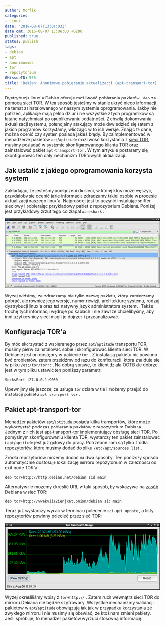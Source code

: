 ```yaml
---
author: Morfik
categories:
- Linux
date: "2016-08-07T13:06:03Z"
date_gmt: 2016-08-07 11:06:03 +0200
published: true
status: publish
tags:
- debian
- apt
- anonimowość
- tor
- repozytorium
GHissueID: 556
title: 'Debian: Anonimowe pobieranie aktualizacji (apt-transport-tor)'
---
```


Dystrybucja linux'a Debian oferuje możliwość pobierania pakietów `.deb` za pomocą sieci TOR. W ten
sposób jesteśmy w stanie ukryć nieco informacji na temat zainstalowanego w naszym systemie
oprogramowania. Jakby nie patrzeć, aplikacje mają pełno dziur i nie wszystkie z tych programików są
łatane natychmiast po opublikowaniu podatności. Z chwilą dokonywania aktualizacji systemu,
potencjalny atakujący może dowiedzieć się zatem z jakich programów korzystamy, wliczając w to ich
wersje. Znając te dane, można ocenić czy system posiada jakieś błędy. By zaimplementować w
menadżerze pakietów `apt`/`aptitude` możliwość korzystania z [sieci TOR][1], musimy posiadać w
systemie skonfigurowanego klienta TOR oraz zainstalować pakiet `apt-transport-tor` . W tym artykule
postaramy się skonfigurować ten cały mechanizm TOR'owych aktualizacji.

<!--more-->
## Jak ustalić z jakiego oprogramowania korzysta system

Zakładając, że jesteśmy podłączeni do sieci, w której ktoś może węszyć, przydałoby się ocenić jakie
informacje zdradzamy takiej osobie w procesie aktualizacji naszego linux'a. Najprościej jest to
uczynić instalując sniffer sieciowy i pobierając przykładowy pakiet z repozytorium Debiana. Poniżej
jest przykładowy zrzut tego co złapał `wireshark` :

![](/img/2016/08/1.wireshark-debian-informacje-o-pakiecie.png#huge)

Wyżej widzimy, że zdradzamy nie tylko nazwę pakietu, który zamierzamy pobrać, ale również jego
wersję, numer rewizji, architekturę systemu, rodzaj dystrybucji linux'a oraz też natywny język
administratora systemu. Także trochę tych informacji wędruje po kablach i nie zawsze chcielibyśmy,
aby inni użytkownicy sieci mogli je dojrzeć i przeanalizować.

## Konfiguracja TOR'a

By móc skorzystać z wspieranego przez `apt`/`aptitude` transportu TOR, musimy pierw zainstalować
sobie i skonfigurować klienta sieci TOR. W Debianie jest on dostępny w pakiecie `tor` . Z instalacją
pakietu nie powinno być problemów, zatem przejdźmy od razu do konfiguracji, która znajduje się w
pliku `/etc/tor/torrc` . Na dobrą sprawę, to klient działa OOTB ale dobrze jest w tym pliku ustawić
ten poniższy parametr:

    SocksPort 127.0.0.1:9050

Upewnijmy się jeszcze, że usługa `tor` działa w tle i możemy przejść do instalacji pakietu
`apt-transport-tor` .

## Pakiet apt-transport-tor

Menadżer pakietów `apt`/`aptitude` posiada kilka transportów, które może wykorzystać podczas
pobierania pakietów z repozytorium Debiana. Jednym z nich jest [apt-transport-tor][2] implementujący
obsługę sieci TOR. Po pomyślnym skonfigurowaniu klienta TOR, wystarczy ten pakiet zainstalować i
`apt`/`aptitude` jest już gotowy do pracy. Potrzebne nam są tylko źródła repozytoriów, które musimy
dodać do pliku `/etc/apt/sources.list` .

Źródła repozytoriów możemy dodać na dwa sposoby. Ten poniższy sposób automatycznie dostosuje
lokalizację mirroru repozytorium w zależności od exit node TOR'a:

    deb tor+http://http.debian.net/debian sid main

Alternatywnie możemy określić URL w taki sposób, by wskazywał na [zasób Debiana w sieć TOR][3]:

    deb tor+http://vwakviie2ienjx6t.onion/debian sid main

Teraz już wystarczy wydać w terminalu polecenie `apt-get update` , a listy repozytoriów powinny
polecieć przez sieć TOR:

![](/img/2016/08/2.deian-apt-transport-tor-ruch-przez-siec-tor.png#huge)

Wyżej określiliśmy wpisy z `tor+http://` . Zatem ruch wewnątrz sieci TOR do mirroru Debiana nie
będzie szyfrowany. Wszystkie mechanizmy walidacji pakietów w `apt`/`aptitude` obowiązują tak jak w
przypadku korzystania ze zwykłego mirroru i nie musimy się obawiać, że ktoś nam zmieni pakiety.
Jeśli spróbuje, to menadżer pakietów wyrzuci stosowną informację.


[1]: https://www.torproject.org/
[2]: https://github.com/diocles/apt-transport-tor
[3]: https://onion.debian.org/
